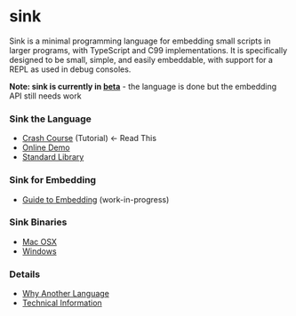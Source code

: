 
sink
====

Sink is a minimal programming language for embedding small scripts in larger programs, with
TypeScript and C99 implementations.  It is specifically designed to be small, simple, and easily
embeddable, with support for a REPL as used in debug consoles.

**Note: sink is currently in [beta](https://en.wikipedia.org/wiki/Software_release_life_cycle#Beta)** - the language is done but the embedding API still needs work

### Sink the Language

* [Crash Course](https://github.com/voidqk/sink/blob/master/docs/crash-course.md) (Tutorial)
&larr; Read This
* [Online Demo](https://rawgit.com/voidqk/sink/master/dist/repl.html)
* [Standard Library](https://github.com/voidqk/sink/blob/master/docs/lib.md)

### Sink for Embedding

* [Guide to Embedding](https://github.com/voidqk/sink/blob/master/docs/embedding.md) (work-in-progress)

### Sink Binaries

* [Mac OSX](https://github.com/voidqk/sink/raw/master/dist/mac/sink-beta1)
* [Windows](https://github.com/voidqk/sink/raw/master/dist/windows/sink-beta1.exe)

### Details

* [Why Another Language](https://github.com/voidqk/sink/blob/master/docs/why.md)
* [Technical Information](https://github.com/voidqk/sink/blob/master/docs/tech-info.md)

